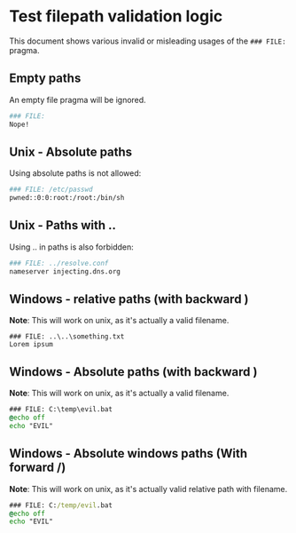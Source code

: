 
# Test filepath validation logic

This document shows various invalid or misleading usages of the `### FILE:` pragma.

## Empty paths

An empty file pragma will be ignored.

```sh
### FILE:
Nope!
```

## Unix - Absolute paths

Using absolute paths is not allowed:

```sh
### FILE: /etc/passwd
pwned::0:0:root:/root:/bin/sh
```

## Unix - Paths with ..

Using .. in paths is also forbidden:

```sh
### FILE: ../resolve.conf
nameserver injecting.dns.org
```

## Windows - relative paths (with backward \)

**Note**: This will work on unix, as it's actually a valid filename.

```
### FILE: ..\..\something.txt
Lorem ipsum
```

## Windows - Absolute paths (with backward \)

**Note**: This will work on unix, as it's actually a valid filename.

```bat
### FILE: C:\temp\evil.bat
@echo off
echo "EVIL"
```

## Windows - Absolute windows paths (With forward /)

**Note**: This will work on unix, as it's actually valid relative path with filename.

```bat
### FILE: C:/temp/evil.bat
@echo off
echo "EVIL"
```
